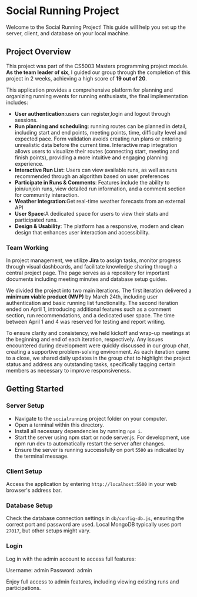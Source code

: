 # Social Running Project
Welcome to the Social Running Project! This guide will help you set up the server, client, and database on your local machine.

## Project Overview
This project was part of the CS5003 Masters programming project module. **As the team leader of six**, I guided our group through the completion of this project in 2 weeks, achieving a high score of **19 out of 20**. 

This application provides a comprehensive platform for planning and organizing running events for running enthusiasts, the final implementation includes:

- **User authentication**:users can register,login and logout through sessions.
- **Run planning and scheduling**: running routes can be planned in detail, including start and end points, meeting points, time, difficulty level and expected pace. Form validation avoids creating run plans or entering unrealistic data before the current time. Interactive map integration allows users to visualize their routes (connecting start, meeting and finish points), providing a more intuitive and engaging planning experience.
- **Interactive Run List**: Users can view available runs, as well as runs recommended through an algorithm based on user preferences
- **Participate in Runs & Comments**: Features include the ability to join/unjoin runs, view detailed run information, and a comment section for community interaction.
- **Weather Integration**:Get real-time weather forecasts from an external API
- **User Space**:A dedicated space for users to view their stats and participated runs.
- **Design & Usability**: The platform has a responsive, modern and clean design that enhances user interaction and accessibility.


### Team Working
In project management, we utilize **Jira** to assign tasks, monitor progress through visual dashboards, and facilitate knowledge sharing through a central project page. The page serves as a repository for important documents including meeting minutes and database setup guides.

We divided the project into two main iterations. The first iteration delivered a **minimum viable product (MVP)** by March 24th, including user authentication and basic running list functionality. The second iteration ended on April 1, introducing additional features such as a comment section, run recommendations, and a dedicated user space. The time between April 1 and 4 was reserved for testing and report writing.

To ensure clarity and consistency, we held kickoff and wrap-up meetings at the beginning and end of each iteration, respectively. Any issues encountered during development were quickly discussed in our group chat, creating a supportive problem-solving environment. As each iteration came to a close, we shared daily updates in the group chat to highlight the project status and address any outstanding tasks, specifically tagging certain members as necessary to improve responsiveness.


## Getting Started
### Server Setup
- Navigate to the `socialrunning` project folder on your computer.
- Open a terminal within this directory.
- Install all necessary dependencies by running `npm i`.
- Start the server using npm start or node server.js. For development, use npm run dev to automatically restart the server after changes.
- Ensure the server is running successfully on port `5500` as indicated by the terminal message.
  
### Client Setup
Access the application by entering `http://localhost:5500` in your web browser's address bar.

### Database Setup
Check the database connection settings in `db/config-db.js`, ensuring the correct port and password are used. Local MongoDB typically uses port `27017`, but other setups might vary.

### Login
Log in with the admin account to access full features:

Username: admin
Password: admin

Enjoy full access to admin features, including viewing existing runs and participations.

